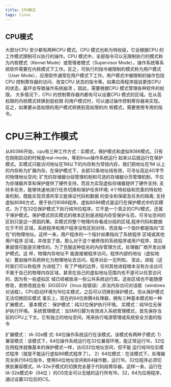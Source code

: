 ```yaml
---
title: CPU模式
tags: linux
---
```


##  CPU模式

大部分CPU 至少都有两种CPU 模式。CPU 模式也称为特权级，它会根据CPU 的工作模式限制可以执行的操作。CPU 模式中，全部指令可以无限制执行的模式称为内核模式（Kernel Mode）或管理者模式（Supervisor Mode），操作系统等系统软件需要在内核模式下工作。反之，可执行的指令被限制的模式称为用户模式（User Mode），应用软件通常在用户模式下工作。用户模式中被限制的操作包括CPU 控制寄存器的访问、改变CPU 状态的指令等。如果应用程序擅自更改CPU 的状态，最坏会导致操作系统崩溃 。因此，需要根据CPU 模式管理各种软件的权限。 大多情况下，CPU 的控制寄存器内都有可以设置CPU 模式的区域。在从高权限的内核模式转换到低权限 的用户模式时，可以通过操作控制寄存器来实现。反之，如果要从低权限的用户模式转换到高权限的内 核模式，需要使用专用的指令。

# CPU三种工作模式

从80386开始，cpu有三种工作方式：实模式，保护模式和虚拟8086模式。只有在刚刚启动的时候是real-mode，等到linux操作系统运行 起来以后就运行在保护模式。实模式只能访问地址在1M以下的内存称为常规内存，我们把地址在1M 以上的内存称为扩展内存。在保护模式下，全部32条地址线有效，可寻址高达4G字节的物理地址空间; 扩充的存储器分段管理机制和可选的存储器分页管理机制，不仅为存储器共享和保护提供了硬件支持，而且为实现虚拟存储器提供了硬件支持; 支持多任务，能够快速地进行任务切换和保护任务环境; 4个特权级和完善的特权检查机制，既能实现资源共享又能保证代码和数据 的安全和保密及任务的隔离; 支持虚拟8086方式，便于执行8086程序。虚拟8086模式是运行在保护模式中的实模式，为了在32位保护模式下执行纯16位程序。它不是一个真正的CPU模式，还属于保护模式。保护模式同实模式的根本区别是进程内存受保护与否。可寻址空间的区别只是这一原因的果。实模式将整个物理内存看成分段的区域,程序代码和数据位于不同 区域，系统程序和用户程序没有区别对待，而且每一个指针都是指向"实在"的物理地址。这样一来，用户程序的一个指针如果指向了系统程序 区域或其他用户程序 区域，并改变了值，那么对于这个被修改的系统程序或用户程序，其后果就很可能是灾难性的。为了克服这种低劣的内存管理方式，处理器厂商开发出保护模式。这 样，物理内存地址不 能直接被程序访问，程序内部的地址（虚拟地址）要由操作系统转化为物理地址去访问，程序对此一无所知。 至此，进程（这时我们可以称程序 为进程了）有了严格的边界，任何其他进程根本没有办法访问不属于自己的物理内存区域，甚至在自己的虚拟地址范围内也不是可以任意访问的，因为有一些虚拟区  域已经被放进一些公共系统运行库。这些区域也不能随便修改，若修改就会有: SIGSEGV（linux 段错误）;非法内存访问对话框（windows 对话框）。CPU启动环境为16位实模式，之后可以切换到保护模式。但从保护模式无法切换回实模式 事实上，现在的64位奔腾4处理器，拥有三种基本模式和一种扩展模式， 
基本模式： 
保护模式：纯32位保护执行环境。
实模式：纯16位无保护执行环境。 
系统管理模式：当SMI引脚为有效进入系统管理模式，首先保存当前的CPU上下文。它有独立的地址空间，用来执行电源管理或系统安全方面的指令

 扩展模式： IA-32e模 式: 64位操作系统运行在该模式。该模式有两种子模式: 
  1）兼容模式：该模式下，64位操作系统运行在32位兼容环境，能正常运行16，32位应用程序就像基本的保护模式一样，访问32位地址空间，但不能 运行纯16位实模式程序（就是不能运行虚拟86模式程序了）。 
 2）64位模式：在该模式下，处理器完全执行64位指令，使用64位地址空间和64操作数，运行16，32位程序必须切换到兼容模式。IA-32e子模式的切换完全基于代码段寄存器。这样一来，运行在IA-32e模式中（64位 ）的OS完全可以无缝的运行所有16，32，64为应用程序，通过设置32位后的CS。